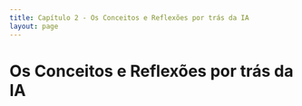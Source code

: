 ```yaml
---
title: Capítulo 2 - Os Conceitos e Reflexões por trás da IA
layout: page
---
```


# Os Conceitos e Reflexões por trás da IA
